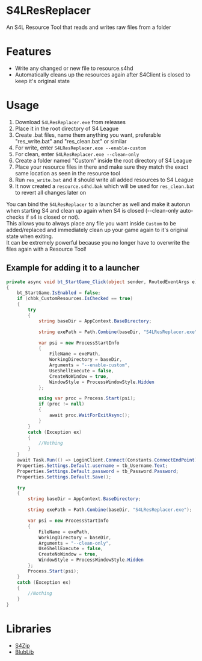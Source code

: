 # S4LResReplacer
An S4L Resource Tool that reads and writes raw files from a folder

# Features
* Write any changed or new file to resource.s4hd
* Automatically cleans up the resources again after S4Client is closed to keep it's original state

# Usage
1. Download `S4LResReplacer.exe` from releases
2. Place it in the root directory of S4 League
3. Create .bat files, name them anything you want, preferable "res_write.bat" and "res_clean.bat" or similar
4. For write, enter `S4LResReplacer.exe --enable-custom`
5. For clean, enter `S4LResReplacer.exe --clean-only`
6. Create a folder named "Custom" inside the root directory of S4 League
7. Place your resource files in there and make sure they match the exact same location as seen in the resource tool
8. Run `res_write.bat` and it should write all added resources to S4 League
9. It now created a `resource.s4hd.bak` which will be used for `res_clean.bat` to revert all changes later on

You can bind the `S4LResReplacer` to a launcher as well and make it autorun when starting S4 and clean up again when S4 is closed (--clean-only auto-checks if s4 is closed or not).  
This allows you to always place any file you want inside `Custom` to be added/replaced and immediately clean up your game again to it's original state when exiting.  
It can be extremely powerful because you no longer have to overwrite the files again with a Resource Tool!

## Example for adding it to a launcher
```csharp
private async void bt_StartGame_Click(object sender, RoutedEventArgs e)
{
    bt_StartGame.IsEnabled = false;
    if (chbk_CustomResources.IsChecked == true)
    {
        try
        {
            string baseDir = AppContext.BaseDirectory;

            string exePath = Path.Combine(baseDir, "S4LResReplacer.exe");

            var psi = new ProcessStartInfo
            {
                FileName = exePath,
                WorkingDirectory = baseDir,
                Arguments = "--enable-custom",
                UseShellExecute = false,
                CreateNoWindow = true,
                WindowStyle = ProcessWindowStyle.Hidden
            };

            using var proc = Process.Start(psi);
            if (proc != null)
            {
                await proc.WaitForExitAsync();
            }
        }
        catch (Exception ex)
        {
            //Nothing
        }
    }
    await Task.Run(() => LoginClient.Connect(Constants.ConnectEndPoint));
    Properties.Settings.Default.username = tb_Username.Text;
    Properties.Settings.Default.password = tb_Password.Password;
    Properties.Settings.Default.Save();

    try
    {
        string baseDir = AppContext.BaseDirectory;

        string exePath = Path.Combine(baseDir, "S4LResReplacer.exe");

        var psi = new ProcessStartInfo
        {
            FileName = exePath,
            WorkingDirectory = baseDir,
            Arguments = "--clean-only",
            UseShellExecute = false,
            CreateNoWindow = true,
            WindowStyle = ProcessWindowStyle.Hidden
        };
        Process.Start(psi);
    }
    catch (Exception ex)
    {
        //Nothing
    }
}
```

# Libraries
- [S4Zip](https://github.com/wtfblub/NetspherePirates/blob/dev/src/Netsphere.Resource/S4Zip.cs)
- [BlubLib](https://gitlab.com/wtfblub/BlubLib/-/tree/dev/src/BlubLib)

